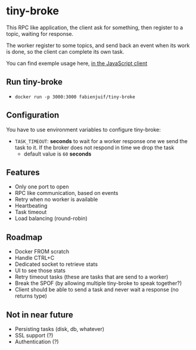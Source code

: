 # tiny-broke
This RPC like application, the client ask for something, then register to a topic, waiting for response.

The worker register to some topics, and send back an event when its work is done, so the client can complete its own task.

You can find exemple usage here, [in the JavaScript client](https://github.com/fabienjuif/tiny-broke/blob/master/clients/js/README.md)

## Run tiny-broke
- `docker run -p 3000:3000 fabienjuif/tiny-broke`

## Configuration

You have to use environment variables to configure tiny-broke:
- `TASK_TIMEOUT`: **seconds** to wait for a worker response one we send the task to it. If the broker does not respond in time we drop the task
  * default value is `60` **seconds**

## Features
- Only one port to open
- RPC like communication, based on events
- Retry when no worker is available
- Heartbeating
- Task timeout
- Load balancing (round-robin)

## Roadmap
- Docker FROM scratch
- Handle CTRL+C
- Dedicated socket to retrieve stats
- UI to see those stats
- Retry timeout tasks (these are tasks that are send to a worker)
- Break the SPOF (by allowing multiple tiny-broke to speak together?)
- Client should be able to send a task and never wait a response (no returns type)

## Not in near future
- Persisting tasks (disk, db, whatever)
- SSL support (?)
- Authentication (?)
